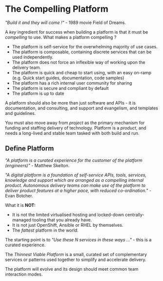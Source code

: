 # The Compelling Platform

_"Build it and they will come !"_ - 1989 movie Field of Dreams.

A _key_ ingredient for success when building a platform is that it must be _compelling_ to use. What makes a platform compelling ?

- The platform is self-service for the overwhelming majority of use cases.
- The platform is composable, containing discrete services that can be used independently.
- The platform does not force an inflexible way of working upon the delivery team.
- The platform is quick and cheap to start using, with an easy on-ramp (e.g. Quick start guides, documentation, code samples)
- The platform has a rich internal user community for sharing
- The platform is secure and compliant by default
- The platform is up to date

A platform should also be more than just software and APIs - it is documentation, and consulting, and support and evangelism, and templates and guidelines.

You must also move away from _project_ as the primary mechanism for funding and staffing delivery of technology. Platform is a _product_, and needs a long-lived and stable team tasked with both build and run.

## Define Platform

_"A platform is a curated experience for the customer of the platform (engineers)"_ - Matthew Skelton.

_"A digital platform is a foundation of self-service APIs, tools, services, knowledge and support which are arranged as a compelling internal product. Autonomous delivery teams can make use of the platform to deliver product features at a higher pace, with reduced co-ordination."_ - Evan Botcher.

What it is <b>NOT:</b>

- It is not the limited virtualised hosting and locked-down centrally-managed tooling that you already have.
- It is not just OpenShift, Ansible or RHEL by themselves.
- The _fattest_ platform in the world.

The starting point is to _"Use these N services in these ways ..."_ - this is a curated experience.

The _Thinnest Viable Platform_ is a small, curated set of complementary services or patterns used together to simplify and accelerate delivery.

The platform will evolve and its design should meet common team interaction modes.

